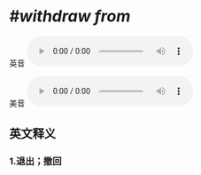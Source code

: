 # ***\#withdraw from*** 
英音
<audio src="./media/withdraw from1_AAC.aac" controls="controls"></audio>

美音
<audio src="./media/withdraw from2_AAC.aac" controls="controls"></audio>



  

英文释义
---
### 1.**退出；撤回**  


